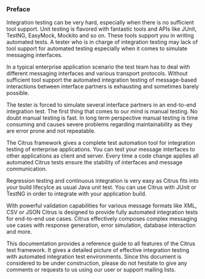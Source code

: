 ### Preface

Integration testing can be very hard, especially when there is no sufficient tool support. Unit testing is flavored with fantastic tools and APIs like JUnit, TestNG, EasyMock, Mockito and so on. These tools support you in writing automated tests. A tester who is in charge of integration testing may lack of tool support for automated testing especially when it comes to simulate messaging interfaces.

In a typical enterprise application scenario the test team has to deal with different messaging interfaces and various transport protocols. Without sufficient tool support the automated integration testing of message-based interactions between interface partners is exhausting and sometimes barely possible.

The tester is forced to simulate several interface partners in an end-to-end integration test. The first thing that comes to our mind is manual testing. No doubt manual testing is fast. In long term perspective manual testing is time consuming and causes severe problems regarding maintainability as they are error prone and not repeatable.

The Citrus framework gives a complete test automation tool for integration testing of enterprise applications. You can test your message interfaces to other applications as client and server. Every time a code change applies all automated Citrus tests ensure the stability of interfaces and message communication.

Regression testing and continuous integration is very easy as Citrus fits into your build lifecylce as usual Java unit test. You can use Citrus with JUnit or TestNG in order to integrate with your application build.

With powerful validation capabilities for various message formats like XML, CSV or JSON Citrus is designed to provide fully automated integration tests for end-to-end use cases. Citrus effectively composes complex messaging use cases with response generation, error simulation, database interaction and more.

This documentation provides a reference guide to all features of the Citrus test framework. It gives a detailed picture of effective integration testing with automated integration test environments. Since this document is considered to be under construction, please do not hesitate to give any comments or requests to us using our user or support mailing lists.
